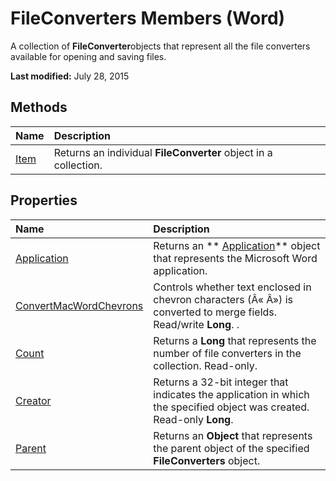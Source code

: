 
# FileConverters Members (Word)
A collection of  **FileConverter**objects that represent all the file converters available for opening and saving files.

 **Last modified:** July 28, 2015


## Methods



|**Name**|**Description**|
|:-----|:-----|
| [Item](6e280750-d43f-e0c5-fd99-4cd9a04f9b7b.md)|Returns an individual  **FileConverter** object in a collection.|

## Properties



|**Name**|**Description**|
|:-----|:-----|
| [Application](e495f8db-cd39-14c2-c9d3-543b6afd8bc2.md)|Returns an  ** [Application](d1cf6f8f-4e88-bf01-93b4-90a83f79cb44.md)** object that represents the Microsoft Word application.|
| [ConvertMacWordChevrons](c0a1f60c-f3aa-a091-2088-ff571f653ed1.md)|Controls whether text enclosed in chevron characters (Â« Â») is converted to merge fields. Read/write  **Long**. .|
| [Count](62660774-225c-55e2-6aa3-46f1697b1aea.md)|Returns a  **Long** that represents the number of file converters in the collection. Read-only.|
| [Creator](38992bc8-d385-5792-784e-bf30ee37c507.md)|Returns a 32-bit integer that indicates the application in which the specified object was created. Read-only  **Long**.|
| [Parent](43a746be-1733-a12d-f365-bc4b5c3db373.md)|Returns an  **Object** that represents the parent object of the specified **FileConverters** object.|
